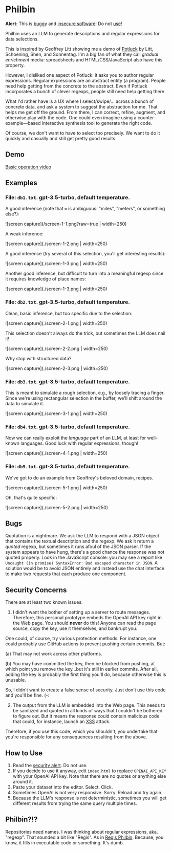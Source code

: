 # Philbin

**Alert**: This is [buggy](#bugs) and [insecure software](#security-concerns)! Do not [use](#how-to-use)!

Philbin uses an LLM to generate descriptions and regular expressions for data selections.

This is inspired by Geoffrey Litt showing me a demo of [Potluck](https://www.inkandswitch.com/potluck/) by Litt, Schoening, Shen, and Sonnentag. I'm a big fan of what they call _gradual enrichment_ media: spreadsheets and HTML/CSS/JavaScript also have this property.

However, I disliked one aspect of Potluck: it asks you to author regular expressions. Regular expressions are an abstract entity (a program). People need help getting from the concrete to the abstract. Even if Potluck incorporates a bunch of clever regexps, people still need help getting there.

What I'd rather have is a UX where I select/swipe/… across a bunch of concrete data, and ask a system to suggest the abstraction for me. That helps me get off the ground. From there, I can correct, refine, augment, and otherwise play with the code. One could even imagine using a counter-example—based interactive synthesis tool to generate the right code.

Of course, we don't want to have to select too precisely. We want to do it quickly and casually and still get pretty good results.

## Demo

[Basic operation video](./demo-1.mov)

## Examples

### File: `db1.txt`. gpt-3.5-turbo, default temperature. 

A good inference (note that `m` is ambiguous: "miles", "meters", or something else?):

![screen capture](/screen-1-1.png?raw=true | width=250)

A weak inference:

![screen capture](./screen-1-2.png | width=250)

A good inference (try several of this selection, you'll get interesting results):

![screen capture](./screen-1-3.png | width=250)

Another good inference, but difficult to turn into a meaningful regexp since it requires knowledge of place names:

![screen capture](./screen-1-3.png | width=250)

### File: `db2.txt`. gpt-3.5-turbo, default temperature. 

Clean, basic inference, but too specific due to the selection:

![screen capture](./screen-2-1.png | width=250)

This selection doesn't always do the trick, but sometimes the LLM does nail it!

![screen capture](./screen-2-2.png | width=250)

Why stop with structured data?

![screen capture](./screen-2-3.png | width=250)

### File: `db3.txt`. gpt-3.5-turbo, default temperature. 

This is meant to simulate a rough selection, e.g., by loosely tracing a finger. Since we're using rectangular selection in the buffer, we'll shift around the data to simulate it.

![screen capture](./screen-3-1.png | width=250)

### File: `db4.txt`. gpt-3.5-turbo, default temperature.

Now we can really exploit the *language* part of an LLM, at least for well-known languages. Good luck with regular expressions, though!

![screen capture](./screen-4-1.png | width=250)

### File: `db5.txt`. gpt-3.5-turbo, default temperature.

We've got to do an example from Geoffrey's beloved domain, recipes.

![screen capture](./screen-5-1.png | width=250)

Oh, that's quite specific:

![screen capture](./screen-5-2.png | width=250)

## Bugs

Quotation is a nightmare. We ask the LLM to respond with a JSON object that contains the textual description and the regexp. We ask it return a *quoted* regexp, but sometimes it runs afoul of the JSON parser. If the system appears to have hung, there's a good chance the response was not quoted properly. Look in the JavaScript console: you may see a report like `Uncaught (in promise) SyntaxError: Bad escaped character in JSON`. A solution would be to avoid JSON entirely and instead use the chat interface to make two requests that each produce one component.

## Security Concerns

There are at least two known issues.

1. I didn't want the bother of setting up a server to route messages. Therefore, this personal prototype embeds the OpenAI API key right in the Web page. You should **never** do this! Anyone can read the page source, copy the key, use it themselves, and bankrupt you.

  One could, of course, try various protection methods. For instance, one could probably use GitHub actions to prevent pushing certain commits. But:
  
  (a) That may not work across other platforms.
  
  (b) You may have committed the key, then be blocked from pushing, at which point you remove the key…but it's still in earlier commits. After all, adding the key is probably the first thing you'll do, because otherwise this is unusable.
  
  So, I didn't want to create a false sense of security. Just don't use this code and you'll be fine. (-:
  
2. The output from the LLM is embedded into the Web page. This needs to be sanitized and quoted in all kinds of ways that I couldn't be bothered to figure out. But it means the response could contain malicious code that could, for instance, launch an [XSS](https://owasp.org/www-community/attacks/xss/) attack.

Therefore, if you use this code, which you shouldn't, you undertake that you're responsible for any consequences resulting from the above.

## How to Use

1. Read the [security alert](security-concerns). Do not use.
2. If you decide to use it anyway, edit `index.html` to replace `OPENAI_API_KEY` with your OpenAI API key. Note that there are no quotes or anything else around it.
3. Paste your dataset into the editor. Select. Click.
4. Sometimes OpenAI is not very responsive. Sorry. Reload and try again.
5. Because the LLM's response is not deterministic, sometimes you will get different results from trying the same query multiple times.

## Philbin?!?

Repositories need names. I was thinking about regular expressions, aka, "regexp". That sounded a bit like "Regis". As in [Regis Philbin](https://en.wikipedia.org/wiki/Regis_Philbin). Because, you know, it fills in executable code or something. It's dumb.
